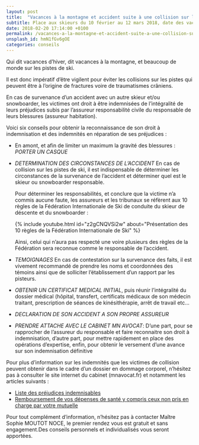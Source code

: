 ```yaml
---
layout: post
title:  "Vacances à la montagne et accident suite à une collision sur les pistes de ski"
subtitle: Place aux skieurs du 10 février au 12 mars 2018, date des vacances scolaires d'hiver toute zone confondue !
date: 2018-02-20 17:14:00 +0100
permalink: /vacances-a-la-montagne-et-accident-suite-a-une-collision-sur-les-pistes-de-ski/
unsplash_id: hmN1fGv6gOE
categories: conseils
---
```


Qui dit vacances d’hiver, dit vacances à la montagne, et beaucoup de monde sur les pistes de ski.

Il est donc impératif d’être vigilent pour éviter les collisions sur les pistes qui peuvent être à l’origine de 
fractures voire de traumatismes crâniens.

En cas de survenance d’un accident avec un autre skieur et/ou snowboarder, les victimes ont droit à être indemnisées 
de l’intégralité de leurs préjudices subis par l’assureur responsabilité civile du responsable de leurs blessures 
(assureur habitation).

Voici six conseils pour obtenir la reconnaissance de son droit à indemnisation et des indemnités en réparation de 
ses préjudices :

- En amont, et afin de limiter un maximum la gravité des blessures : *PORTER UN CASQUE*

- *DETERMINATION DES CIRCONSTANCES DE L’ACCIDENT*
  En cas de collision sur les pistes de ski, il est indispensable de déterminer les circonstances de la survenance de l’accident et déterminer quel est le skieur ou snowboarder responsable.
   
  Pour déterminer les responsabilités, et conclure que la victime n’a commis aucune faute, les assureurs et les tribunaux se réfèrent aux 10 règles de la Fédération Internationale de Ski de conduite du skieur de déscente et du snowboarder :
  
  {% include youtube.html id="z2gCNQVSi2w" about="Présentation des 10 règles de la Fédération Internationale de Ski" %}
  
  Ainsi, celui qui n’aura pas respecté une voire plusieurs des règles de la Fédération sera reconnue comme le responsable de l’accident.
  

- *TEMOIGNAGES*
  En cas de contestation sur la survenance des faits, il est vivement recommandé de prendre les noms et coordonnées des témoins ainsi que de solliciter l’établissement d’un rapport par les pisteurs.

- *OBTENIR UN CERTIFICAT MEDICAL INITIAL*, puis réunir l’intégralité du dossier médical (hôpital, transfert, certificats médicaux de son médecin traitant, prescription de séances de kinésithérapie, arrêt de travail etc…

- *DECLARATION DE SON ACCIDENT A SON PROPRE ASSUREUR*

- *PRENDRE ATTACHE AVEC LE CABINET MN AVOCAT*:
  D’une part, pour se rapprocher de l’assureur du responsable et faire reconnaitre son droit à indemnisation,
  d’autre part, pour mettre rapidement en place des opérations d’expertise,
  enfin, pour obtenir le versement d’une avance sur son indemnisation définitive
 
Pour plus d’information sur les indemnités que les victimes de collision peuvent obtenir dans le cadre d’un dossier en dommage corporel, n’hésitez pas à consulter le site internet du cabinet (mnavocat.fr) et notamment les articles suivants :

- [Liste des préjudices indemnisables](http://mnavocat.fr/lesprejudicesindemnisablesdelavictimedirecte-suite-a-un-accident-de-la-circulation-une-agression-un-accidentmedical-ou-tout-type-devenement-accidentel)
- [Remboursement de vos dépenses de santé y compris ceux non pris en charge par votre mutuelle](http://mnavocat.fr/victime-dun-accident-de-la-route-remboursement-de-toutes-vos-depenses-de-sante)

Pour tout complément d’information, n’hésitez pas à contacter Maître Sophie MOUTOT NOCE, le premier rendez vous est gratuit et sans engagement.Des conseils personnels et individualisés vous seront apportées.

